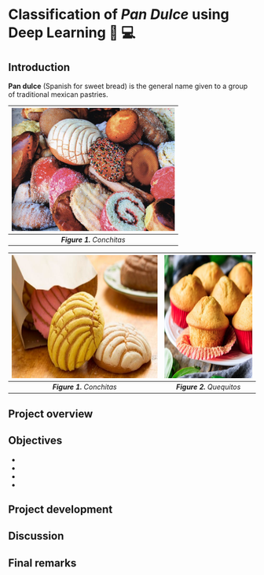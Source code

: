 # **Classification of *Pan Dulce* using Deep Learning** :cupcake: :computer:

## **Introduction**

**Pan dulce** (Spanish for sweet bread) is the general name given to a group of traditional mexican pastries. 

<div align="center">

|  <img src='images/pan_dulce.jpg' height="250">                      |
|:----------------------------------------------------------------------:|
| ***Figure 1.**  Conchitas*                       | 

</div>

<div align="center">

|  <img src='images/conchita.jpg' height="250">                      |  <img src='images/quequito.png' height="250">  |
|:----------------------------------------------------------------------:|:-------------------------------------------:|
| ***Figure 1.**  Conchitas*                       | ***Figure 2.**  Quequitos* |

</div>


## **Project overview**


## **Objectives**
-
-
-
-

## **Project development**



## **Discussion**



## **Final remarks**
